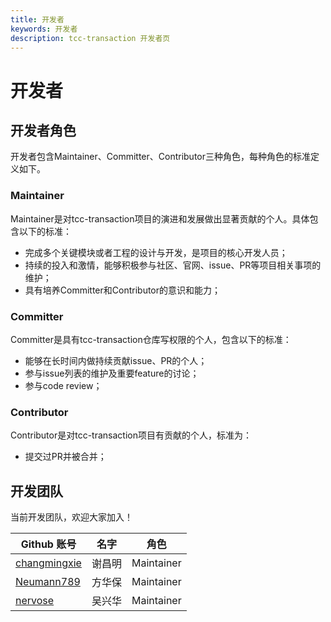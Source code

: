 ```yaml
---
title: 开发者
keywords: 开发者
description: tcc-transaction 开发者页
---
```


# 开发者

## 开发者角色

开发者包含Maintainer、Committer、Contributor三种角色，每种角色的标准定义如下。

### Maintainer

Maintainer是对tcc-transaction项目的演进和发展做出显著贡献的个人。具体包含以下的标准：

* 完成多个关键模块或者工程的设计与开发，是项目的核心开发人员；
* 持续的投入和激情，能够积极参与社区、官网、issue、PR等项目相关事项的维护；
* 具有培养Committer和Contributor的意识和能力；

### Committer

Committer是具有tcc-transaction仓库写权限的个人，包含以下的标准：

* 能够在长时间内做持续贡献issue、PR的个人；
* 参与issue列表的维护及重要feature的讨论；
* 参与code review；

### Contributor

Contributor是对tcc-transaction项目有贡献的个人，标准为：

* 提交过PR并被合并；

## 开发团队
当前开发团队，欢迎大家加入！  

 Github 账号                                     | 名字    | 角色       |
| ----------------------------------------------- | ------ |  ------ | 
| [changmingxie](https://github.com/changmingxie)         | 谢昌明 |Maintainer|
| [Neumann789](https://github.com/Neumann789)         | 方华保 |Maintainer|
| [nervose](https://github.com/nervose)     | 吴兴华 |Maintainer|
